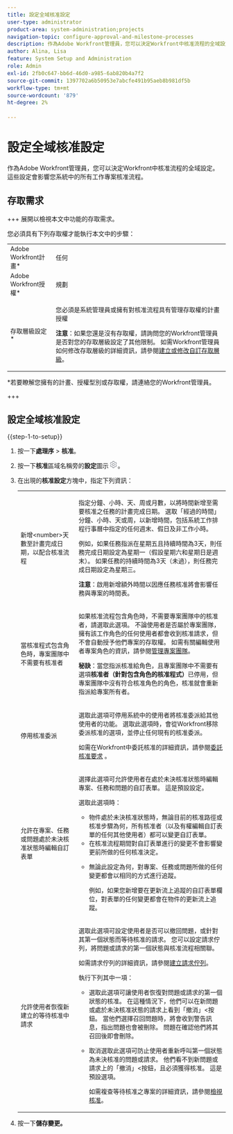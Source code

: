 ```yaml
---
title: 設定全域核准設定
user-type: administrator
product-area: system-administration;projects
navigation-topic: configure-approval-and-milestone-processes
description: 作為Adobe Workfront管理員，您可以決定Workfront中核准流程的全域設定。 這些設定會影響您系統中的所有工作專案核准流程。
author: Alina, Lisa
feature: System Setup and Administration
role: Admin
exl-id: 2fb0c647-bb6d-46d0-a985-6ab820b4a7f2
source-git-commit: 1397702a6b50953e7abcfe491b95aeb8b981df5b
workflow-type: tm+mt
source-wordcount: '879'
ht-degree: 2%

---
```


# 設定全域核准設定

作為Adobe Workfront管理員，您可以決定Workfront中核准流程的全域設定。 這些設定會影響您系統中的所有工作專案核准流程。

## 存取需求

+++ 展開以檢視本文中功能的存取需求。

您必須具有下列存取權才能執行本文中的步驟：

<table style="table-layout:auto"> 
 <col> 
 <col> 
 <tbody> 
  <tr> 
   <td role="rowheader">Adobe Workfront計畫*</td> 
   <td>任何</td> 
  </tr> 
  <tr> 
   <td role="rowheader">Adobe Workfront授權*</td> 
   <td>規劃</td> 
  </tr> 
  <tr> 
   <td role="rowheader">存取層級設定*</td> 
   <td> <p>您必須是系統管理員或擁有對核准流程具有管理存取權的計畫授權</p> <p><b>注意</b>：如果您還是沒有存取權，請詢問您的Workfront管理員是否對您的存取層級設定了其他限制。 如需Workfront管理員如何修改存取層級的詳細資訊，請參閱<a href="../../../administration-and-setup/add-users/configure-and-grant-access/create-modify-access-levels.md" class="MCXref xref">建立或修改自訂存取層級</a>。</p> </td> 
  </tr> 
 </tbody> 
</table>

&#42;若要瞭解您擁有的計畫、授權型別或存取權，請連絡您的Workfront管理員。

+++

## 設定全域核准設定

{{step-1-to-setup}}

1. 按一下&#x200B;**處理序** > **核准**。

1. 按一下&#x200B;**核准**&#x200B;區域名稱旁的&#x200B;**設定**&#x200B;圖示![齒輪設定圖示](assets/gear-icon-settings.png)。

1. 在出現的&#x200B;**核准設定**&#x200B;方塊中，指定下列資訊：

   <table style="table-layout:auto"> 
    <col> 
    <col> 
    <tbody> 
     <tr> 
      <td role="rowheader">新增&lt;number&gt;天數至計畫完成日期，以配合核准流程</td> 
      <td> <p>指定分鐘、小時、天、周或月數，以將時間新增至需要核准之任務的計畫完成日期。 選取「經過的時間」分鐘、小時、天或周，以新增時間，包括系統工作排程行事曆中指定的任何週末、假日及非工作小時。</p> 
      <p>例如，如果任務指派在星期五且持續時間為3天，則任務完成日期設定為星期一（假設星期六和星期日是週末）。 如果任務的持續時間為3天（未過），則任務完成日期設定為星期三。</p>
      <p><b>注意</b>：啟用新增額外時間以因應任務核准將會影響任務與專案的時間表。</p></td> 
     </tr> 
     <tr> 
      <td role="rowheader">當核准程式包含角色時，專案團隊中不需要有核准者</td> 
      <td> <p>如果核准流程包含角色時，不需要專案團隊中的核准者，請選取此選項。 不論使用者是否屬於專案團隊，擁有該工作角色的任何使用者都會收到核准請求，但不會自動授予他們專案的存取權。 如需有關編輯使用者專案角色的資訊，請參閱<a href="../../../manage-work/projects/planning-a-project/manage-project-team.md" class="MCXref xref">管理專案團隊</a>。 </p> 
      <p><b>秘訣</b>：當您指派核准給角色，且專案團隊中不需要有選項<b>核准者（針對包含角色的核准程式）</b>已停用，但專案團隊中沒有符合核准角色的角色，核准就會重新指派給專案所有者。 </p> </td> 
     </tr> 
     <tr> 
      <td role="rowheader">停用核准委派</td> 
      <td> <p>選取此選項可停用系統中的使用者將核准委派給其他使用者的功能。 選取此選項時，會從Workfront移除委派核准的選項，並停止任何現有的核准委派。</p> <p>如需在Workfront中委託核准的詳細資訊，請參閱<a href="../../../review-and-approve-work/manage-approvals/delegate-approval-requests.md" class="MCXref xref">委託核准要求</a> 。</p> </td> 
     </tr> 
     <tr> 
      <td role="rowheader">允許在專案、任務或問題處於未決核准狀態時編輯自訂表單</td> 
      <td> <p>選擇此選項可允許使用者在處於未決核准狀態時編輯專案、任務和問題的自訂表單。 這是預設設定。</p> 
      <p>選取此選項時：</p> 
       <ul> 
       <li>物件處於未決核准狀態時，無論目前的核准路徑或核准步驟為何，所有核准者（以及有權編輯自訂表單的任何其他使用者）都可以變更自訂表單。</li> 
       <li>在核准流程期間對自訂表單進行的變更不會影響變更前所做的任何核准決定。</li> 
       <li> <p>無論此設定為何，對專案、任務或問題所做的任何變更都會以相同的方式進行追蹤。 </p> <p>例如，如果您新增要在更新流上追蹤的自訂表單欄位，對表單的任何變更都會在物件的更新流上追蹤。</p> </li> 
       </ul> </td> 
     </tr> 
     <tr> 
      <td role="rowheader">允許使用者恢復新建立的等待核准中請求</td> 
      <td> <p>選取此選項可設定使用者是否可以撤回問題，或針對其第一個狀態而等待核准的請求。 您可以設定請求佇列，將問題或請求的第一個狀態與核准流程相關聯。 </p> 
      <p>如需請求佇列的詳細資訊，請參閱<a href="../../../manage-work/requests/create-and-manage-request-queues/create-request-queue.md" class="MCXref xref">建立請求佇列</a>。</p> 
      <p>執行下列其中一項：</p> 
       <ul> 
       <li>選取此選項可讓使用者恢復對問題或請求的第一個狀態的核准。 在這種情況下，他們可以在新問題或處於未決核准狀態的請求上看到「撤消」&lt;按鈕。 當他們選擇召回問題時，將會收到警告訊息，指出問題也會被刪除。 問題在確認他們將其召回後即會刪除。 </li> 
       <li> <p>取消選取此選項可防止使用者重新呼叫第一個狀態為未決核准的問題或請求。 他們看不到新問題或請求上的「撤消」&lt;按鈕，且必須獲得核准。 這是預設選項。</p> 
       <p>如需複查等待核准之專案的詳細資訊，請參閱<a href="../../../review-and-approve-work/manage-approvals/view-approvals.md" class="MCXref xref">檢視核准</a>。</p> </li> 
       </ul> </td> 
     </tr> 
    </tbody> 
   </table>

1. 按一下&#x200B;**儲存變更。**
